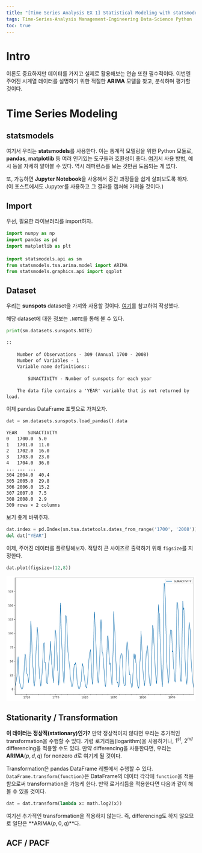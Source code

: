 ```yaml
---
title: "[Time Series Analysis EX 1] Statistical Modeling with statsmodels"
tags: Time-Series-Analysis Management-Engineering Data-Science Python
toc: true
---
```


# Intro
이론도 중요하지만 데이터를 가지고 실제로 활용해보는 연습 또한 필수적이다. 이번엔 주어진 시계열 데이터를 설명하기 위한 적절한 **ARIMA** 모델을 찾고, 분석하며 평가할 것이다.

# Time Series Modeling
## statsmodels
여기서 우리는 **statsmodels**를 사용한다. 이는 통계적 모델링을 위한 Python 모듈로, **pandas**, **matplotlib** 등 여러 인기있는 도구들과 호환성이 좋다. [여기](https://www.statsmodels.org/stable/index.html)서 사용 방법, 예시 등을 자세히 알아볼 수 있다. 역시 레퍼런스를 보는 것만큼 도움되는 게 없다.

또, 가능하면 **Jupyter Notebook**을 사용해서 중간 과정들을 쉽게 살펴보도록 하자. (이 포스트에서도 Jupyter를 사용하고 그 결과를 캡처해 가져올 것이다.)

## Import
우선, 필요한 라이브러리를 import하자.

```python
import numpy as np
import pandas as pd
import matplotlib as plt

import statsmodels.api as sm
from statsmodels.tsa.arima.model import ARIMA
from statsmodels.graphics.api import qqplot
```

## Dataset
우리는 **sunspots** dataset을 가져와 사용할 것이다. [여기](https://www.statsmodels.org/stable/examples/notebooks/generated/tsa_arma_0.html)를 참고하여 작성했다.

해당 dataset에 대한 정보는 `.NOTE`를 통해 볼 수 있다. 

```python
print(sm.datasets.sunspots.NOTE)
```

```
::

    Number of Observations - 309 (Annual 1700 - 2008)
    Number of Variables - 1
    Variable name definitions::

        SUNACTIVITY - Number of sunspots for each year

    The data file contains a 'YEAR' variable that is not returned by load.
```

이제 pandas DataFrame 포맷으로 가져오자.

```python
dat = sm.datasets.sunspots.load_pandas().data
```

```
YEAR	SUNACTIVITY
0	1700.0	5.0
1	1701.0	11.0
2	1702.0	16.0
3	1703.0	23.0
4	1704.0	36.0
...	...	...
304	2004.0	40.4
305	2005.0	29.8
306	2006.0	15.2
307	2007.0	7.5
308	2008.0	2.9
309 rows × 2 columns
```

보기 좋게 바꿔주자.
```python
dat.index = pd.Index(sm.tsa.datetools.dates_from_range('1700', '2008'))
del dat["YEAR"]
```

이제, 주어진 데이터를 플로팅해보자. 적당히 큰 사이즈로 출력하기 위해 `figsize`를 지정한다.

```python
dat.plot(figsize=(12,8))
```

![](/imgs/mge/tsa19.png)

## Stationarity / Transformation
**이 데이터는 정상적(stationary)인가?** 만약 정상적이지 않다면 우리는 추가적인 transformation을 수행할 수 있다. 가령 로거리듬(logarithm)을 사용하거나, $1^{st}$, $2^{nd}$ differencing을 적용할 수도 있다. 만약 differencing을 사용한다면, 우리는 **ARIMA**($p,d,q$) for nonzero $d$로 여기게 될 것이다.

Transformation은 pandas DataFrame 레벨에서 수행할 수 있다. `DataFrame.transform(function)`은 DataFrame의 데이터 각각에 `function`을 적용함으로써 transformation을 가능케 한다. 만약 로거리듬을 적용한다면 다음과 같이 해볼 수 있을 것이다.

```python
dat = dat.transform(lambda x: math.log2(x))
```

여기선 추가적인 transformation을 적용하지 않는다. 즉, differencing도 하지 않으므로 일단은 **ARIMA($p,0,q$)**다.

## ACF / PACF

